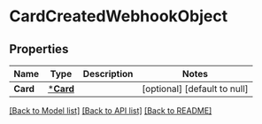 # CardCreatedWebhookObject

## Properties
Name | Type | Description | Notes
------------ | ------------- | ------------- | -------------
**Card** | [***Card**](Card.md) |  | [optional] [default to null]

[[Back to Model list]](../README.md#documentation-for-models) [[Back to API list]](../README.md#documentation-for-api-endpoints) [[Back to README]](../README.md)

